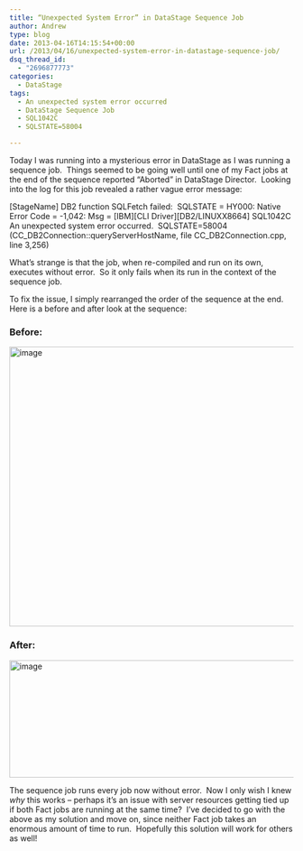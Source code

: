 ```yaml
---
title: “Unexpected System Error” in DataStage Sequence Job
author: Andrew
type: blog
date: 2013-04-16T14:15:54+00:00
url: /2013/04/16/unexpected-system-error-in-datastage-sequence-job/
dsq_thread_id:
  - "2696877773"
categories:
  - DataStage
tags:
  - An unexpected system error occurred
  - DataStage Sequence Job
  - SQL1042C
  - SQLSTATE=58004

---
```

Today I was running into a mysterious error in DataStage as I was running a sequence job.&nbsp; Things seemed to be going well until one of my Fact jobs at the end of the sequence reported “Aborted” in DataStage Director.&nbsp; Looking into the log for this job revealed a rather vague error message:

\[StageName] DB2 function SQLFetch failed:&nbsp; SQLSTATE = HY000: Native Error Code = -1,042: Msg = [IBM\]\[CLI Driver\][DB2/LINUXX8664] SQL1042C&nbsp; An unexpected system error occurred.&nbsp; SQLSTATE=58004 (CC\_DB2Connection::queryServerHostName, file CC\_DB2Connection.cpp, line 3,256)

What’s strange is that the job, when re-compiled and run on its own, executes without error.&nbsp; So it only fails when its run in the context of the sequence job.

To fix the issue, I simply rearranged the order of the sequence at the end.&nbsp; Here is a before and after look at the sequence:

### Before:

[<img title="image" style="border-left-width: 0px; border-right-width: 0px; background-image: none; border-bottom-width: 0px; padding-top: 0px; padding-left: 0px; display: inline; padding-right: 0px; border-top-width: 0px" border="0" alt="image" src="http://www.andrewcbancroft.com/wp-content/uploads/2013/04/image_thumb.png" width="515" height="496" />][1]

### After:

[<img title="image" style="border-left-width: 0px; border-right-width: 0px; background-image: none; border-bottom-width: 0px; padding-top: 0px; padding-left: 0px; display: inline; padding-right: 0px; border-top-width: 0px" border="0" alt="image" src="http://www.andrewcbancroft.com/wp-content/uploads/2013/04/image_thumb1.png" width="609" height="208" />][2]

The sequence job runs every job now without error.&nbsp; Now I only wish I knew _why_ this works – perhaps it’s an issue with server resources getting tied up if both Fact jobs are running at the same time?&nbsp; I’ve decided to go with the above as my solution and move on, since neither Fact job takes an enormous amount of time to run.&nbsp; Hopefully this solution will work for others as well!

 [1]: http://www.andrewcbancroft.com/wp-content/uploads/2013/04/image.png
 [2]: http://www.andrewcbancroft.com/wp-content/uploads/2013/04/image1.png